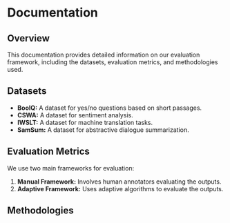 # Documentation

## Overview

This documentation provides detailed information on our evaluation framework, including the datasets, evaluation metrics, and methodologies used.

## Datasets

- **BoolQ:** A dataset for yes/no questions based on short passages.
- **CSWA:** A dataset for sentiment analysis.
- **IWSLT:** A dataset for machine translation tasks.
- **SamSum:** A dataset for abstractive dialogue summarization.

## Evaluation Metrics

We use two main frameworks for evaluation:
1. **Manual Framework:** Involves human annotators evaluating the outputs.
2. **Adaptive Framework:** Uses adaptive algorithms to evaluate the outputs.

## Methodologies

